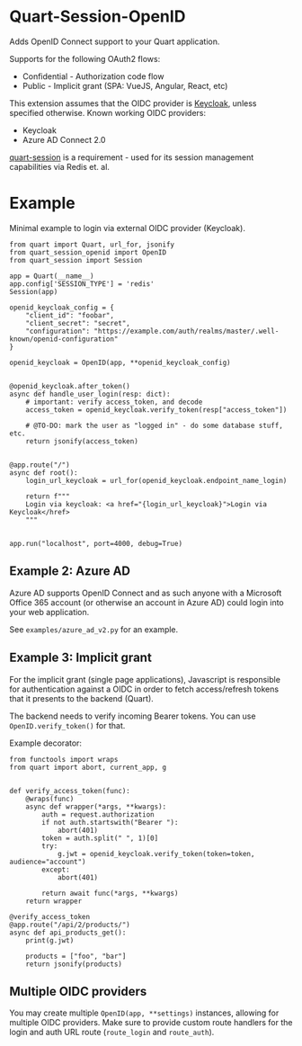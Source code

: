 # Quart-Session-OpenID

Adds OpenID Connect support to your Quart application.

Supports for the following OAuth2 flows:

- Confidential - Authorization code flow
- Public - Implicit grant (SPA: VueJS, Angular, React, etc)

This extension assumes that the OIDC provider is [Keycloak](https://www.keycloak.org/),
unless specified otherwise. Known working OIDC providers:

- Keycloak
- Azure AD Connect 2.0

[quart-session](https://github.com/sferdi0/quart-session) is a requirement - used for its session management capabilities via Redis et. al.

# Example

Minimal example to login via external OIDC provider (Keycloak).

```python3
from quart import Quart, url_for, jsonify
from quart_session_openid import OpenID
from quart_session import Session

app = Quart(__name__)
app.config['SESSION_TYPE'] = 'redis'
Session(app)

openid_keycloak_config = {
    "client_id": "foobar",
    "client_secret": "secret",
    "configuration": "https://example.com/auth/realms/master/.well-known/openid-configuration"
}

openid_keycloak = OpenID(app, **openid_keycloak_config)


@openid_keycloak.after_token()
async def handle_user_login(resp: dict):
    # important: verify access_token, and decode
    access_token = openid_keycloak.verify_token(resp["access_token"])

    # @TO-DO: mark the user as "logged in" - do some database stuff, etc.
    return jsonify(access_token)


@app.route("/")
async def root():
    login_url_keycloak = url_for(openid_keycloak.endpoint_name_login)

    return f"""
    Login via keycloak: <a href="{login_url_keycloak}">Login via Keycloak</href>
    """


app.run("localhost", port=4000, debug=True)
```

## Example 2: Azure AD

Azure AD supports OpenID Connect and as such anyone with a Microsoft
Office 365 account (or otherwise an account in Azure AD) could login into
your web application.

See `examples/azure_ad_v2.py` for an example.

## Example 3: Implicit grant

For the implicit grant (single page applications), Javascript is responsible
for authentication against a OIDC in order to fetch access/refresh tokens
that it presents to the backend (Quart).

The backend needs to verify incoming Bearer tokens. You can use
`OpenID.verify_token()` for that.

Example decorator:

```python3
from functools import wraps
from quart import abort, current_app, g


def verify_access_token(func):
    @wraps(func)
    async def wrapper(*args, **kwargs):
        auth = request.authorization
        if not auth.startswith("Bearer "):
            abort(401)
        token = auth.split(" ", 1)[0]
        try:
            g.jwt = openid_keycloak.verify_token(token=token, audience="account")
        except:
            abort(401)

        return await func(*args, **kwargs)
    return wrapper

@verify_access_token
@app.route("/api/2/products/")
async def api_products_get():
    print(g.jwt)

    products = ["foo", "bar"]
    return jsonify(products)
```

## Multiple OIDC providers

You may create multiple `OpenID(app, **settings)` instances, allowing for
multiple OIDC providers. Make sure to provide custom route handlers
for the login and auth URL route (`route_login` and `route_auth`).
